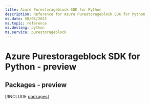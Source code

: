 ```yaml
---
title: Azure Purestorageblock SDK for Python
description: Reference for Azure Purestorageblock SDK for Python
ms.date: 08/05/2025
ms.topic: reference
ms.devlang: python
ms.service: purestorageblock
---
```

# Azure Purestorageblock SDK for Python - preview
## Packages - preview
[!INCLUDE [packages](purestorageblock-index.md)]